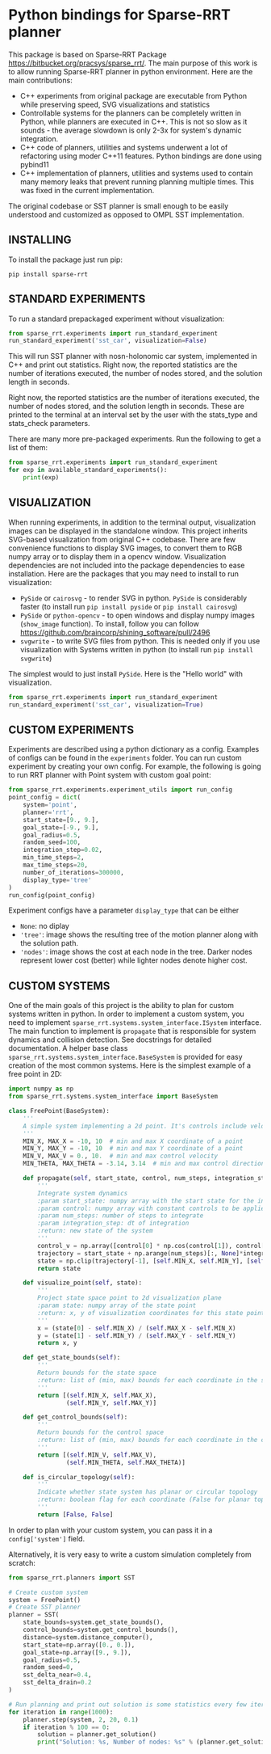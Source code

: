 # Python bindings for Sparse-RRT planner

This package is based on Sparse-RRT Package https://bitbucket.org/pracsys/sparse_rrt/.
The main purpose of this work is to allow running Sparse-RRT planner in python environment. 
Here are the main contributions:
 - C++ experiments from original package are executable from Python while preserving speed, SVG visualizations and statistics
 - Controllable systems for the planners can be completely written in Python, while planners are executed in C++. This is not so slow as it sounds - the average slowdown is only 2-3x for system's dynamic integration.
 - C++ code of planners, utilities and systems underwent a lot of refactoring using moder C++11 features. Python bindings are done using pybind11
 - C++ implementation of planners, utilities and systems used to contain many memory leaks that prevent running planning multiple times. This was fixed in the current implementation.

The original codebase or SST planner is small enough to be easily understood and customized as opposed to OMPL SST implementation.

## INSTALLING
To install the package just run pip:

```
pip install sparse-rrt
```

## STANDARD EXPERIMENTS
To run a standard prepackaged experiment without visualization:
```python
from sparse_rrt.experiments import run_standard_experiment
run_standard_experiment('sst_car', visualization=False)
```

This will run SST planner with nosn-holonomic car system, implemented in C++ and print out statistics.
Right now, the reported statistics are the number of iterations 
executed, the number of nodes stored, and the solution length in 
seconds.

Right now, the reported statistics are the number of iterations executed, the 
number of nodes stored, and the solution length in seconds. These are printed
to the terminal at an interval set by the user with the stats_type and stats_check
parameters.

There are many more pre-packaged experiments. Run the following to get a list of them:
```python
from sparse_rrt.experiments import run_standard_experiment
for exp in available_standard_experiments():
    print(exp)
```

## VISUALIZATION

When running experiments, in addition to the terminal output,
visualization images can be displayed in the standalone window. This project inherits SVG-based visualization from original C++ codebase. There are few convenience functions
to display SVG images, to convert them to RGB numpy array or to display them in a opencv window.
Visualization dependencies are not included into the package dependencies to ease installation. 
Here are the packages that you may need to install to run visualization:
 - `PySide` or `cairosvg` - to render SVG in python. `PySide` is considerably faster (to install run `pip install pyside` or `pip install cairosvg`)
 - `PySide` or `python-opencv` - to open windows and display numpy images (`show_image` function). To install, follow you can follow <href>https://github.com/braincorp/shining_software/pull/2496
 - `svgwrite` - to write SVG files from python. This is needed only if you use visualization with Systems written in python (to install run `pip install svgwrite`)

The simplest would to just install `PySide`. Here is the "Hello world" with visualization.
```python
from sparse_rrt.experiments import run_standard_experiment
run_standard_experiment('sst_car', visualization=True)
```

## CUSTOM EXPERIMENTS
Experiments are described using a python dictionary as a config. Examples of configs can be found in the `experiments` folder.
You can run custom experiment by creating your own config. For example, the following is going to run RRT planner with Point system with custom goal point:

```python
from sparse_rrt.experiments.experiment_utils import run_config
point_config = dict(
    system='point',
    planner='rrt',
    start_state=[9., 9.],
    goal_state=[-9., 9.],
    goal_radius=0.5,
    random_seed=100,
    integration_step=0.02,
    min_time_steps=2,
    max_time_steps=20,
    number_of_iterations=300000,
    display_type='tree'
)
run_config(point_config)
```

Experiment configs have a parameter `display_type` that can be either
 - `None`: no diplay
 - `'tree'`: image shows the resulting tree of the motion
planner along with the solution path.
 - `'nodes'`: image shows the cost at each node in the tree. Darker nodes represent lower cost (better)
while lighter nodes denote higher cost.

## CUSTOM SYSTEMS
One of the main goals of this project is the ability to plan for custom systems written in python.
In order to implement a custom system, you need to implement `sparse_rrt.systems.system_interface.ISystem` interface.
The main function to implement is `propagate` that is responsible for system dynamics and collision detection.
See docstrings for detailed documentation. A helper base class `sparse_rrt.systems.system_interface.BaseSystem` is provided for easy
creation of the most common systems. Here is the simplest example of a free point in 2D:
```python
import numpy as np
from sparse_rrt.systems.system_interface import BaseSystem

class FreePoint(BaseSystem):
    '''
    A simple system implementing a 2d point. It's controls include velocity and direction.
    '''
    MIN_X, MAX_X = -10, 10  # min and max X coordinate of a point
    MIN_Y, MAX_Y = -10, 10  # min and max Y coordinate of a point
    MIN_V, MAX_V = 0., 10.  # min and max control velocity
    MIN_THETA, MAX_THETA = -3.14, 3.14  # min and max control direction

    def propagate(self, start_state, control, num_steps, integration_step):
        '''
        Integrate system dynamics
        :param start_state: numpy array with the start state for the integration
        :param control: numpy array with constant controls to be applied during integration
        :param num_steps: number of steps to integrate
        :param integration_step: dt of integration
        :return: new state of the system
        '''
        control_v = np.array([control[0] * np.cos(control[1]), control[0] * np.sin(control[1])])
        trajectory = start_state + np.arange(num_steps)[:, None]*integration_step*control_v
        state = np.clip(trajectory[-1], [self.MIN_X, self.MIN_Y], [self.MAX_X, self.MAX_Y])
        return state

    def visualize_point(self, state):
        '''
        Project state space point to 2d visualization plane
        :param state: numpy array of the state point
        :return: x, y of visualization coordinates for this state point
        '''
        x = (state[0] - self.MIN_X) / (self.MAX_X - self.MIN_X)
        y = (state[1] - self.MIN_Y) / (self.MAX_Y - self.MIN_Y)
        return x, y

    def get_state_bounds(self):
        '''
        Return bounds for the state space
        :return: list of (min, max) bounds for each coordinate in the state space
        '''
        return [(self.MIN_X, self.MAX_X),
                (self.MIN_Y, self.MAX_Y)]

    def get_control_bounds(self):
        '''
        Return bounds for the control space
        :return: list of (min, max) bounds for each coordinate in the control space
        '''
        return [(self.MIN_V, self.MAX_V),
                (self.MIN_THETA, self.MAX_THETA)]

    def is_circular_topology(self):
        '''
        Indicate whether state system has planar or circular topology
        :return: boolean flag for each coordinate (False for planar topology)
        '''
        return [False, False]
```

In order to plan with your custom system, you can pass it in a `config['system']` field.

Alternatively, it is very easy to write a custom simulation completely from scratch:
```python
from sparse_rrt.planners import SST

# Create custom system
system = FreePoint()
# Create SST planner 
planner = SST(
    state_bounds=system.get_state_bounds(),
    control_bounds=system.get_control_bounds(),
    distance=system.distance_computer(),
    start_state=np.array([0., 0.]),
    goal_state=np.array([9., 9.]),
    goal_radius=0.5,
    random_seed=0,
    sst_delta_near=0.4,
    sst_delta_drain=0.2
)

# Run planning and print out solution is some statistics every few iterations.
for iteration in range(1000):
    planner.step(system, 2, 20, 0.1)
    if iteration % 100 == 0:
        solution = planner.get_solution()
        print("Solution: %s, Number of nodes: %s" % (planner.get_solution(), planner.get_number_of_nodes()))

```